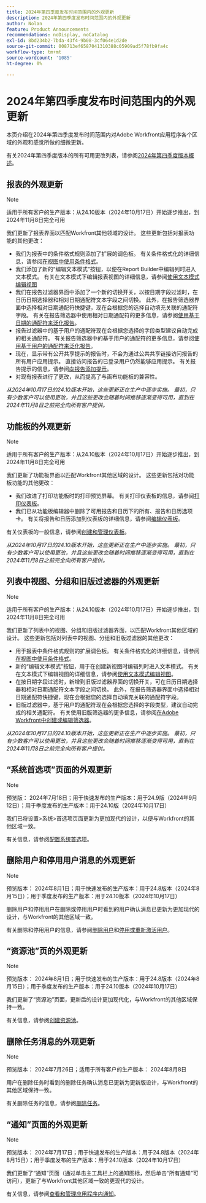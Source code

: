 ```yaml
---
title: 2024年第四季度发布时间范围内的外观更新
description: 2024年第四季度发布时间范围内的外观更新
author: Nolan
feature: Product Announcements
recommendations: noDisplay, noCatalog
exl-id: 8bd234b2-7bda-43f4-9b08-3cf064e1d2de
source-git-commit: 008713ef6587041310388c05909ad5f78fb9fa4c
workflow-type: tm+mt
source-wordcount: '1085'
ht-degree: 0%

---
```


# 2024年第四季度发布时间范围内的外观更新

本页介绍在2024年第四季度发布时间范围内对Adobe Workfront应用程序各个区域的外观和感觉所做的细微更新。

有关2024年第四季度版本的所有可用更改列表，请参阅[2024年第四季度版本概述](/help/quicksilver/product-announcements/product-releases/24-q4-release-activity/24-q4-release-overview.md)。

## 报表的外观更新

>[!NOTE]
>
>适用于所有客户的生产版本：从24.10版本（2024年10月17日）开始逐步推出，到2024年11月8日完全可用

我们更新了报表界面以匹配Workfront其他领域的设计。 这些更新包括对报表功能的其他更改：

* 我们为报表中的条件格式规则添加了扩展的调色板。 有关条件格式化的详细信息，请参阅[在视图中使用条件格式](/help/quicksilver/reports-and-dashboards/reports/reporting-elements/use-conditional-formatting-views.md)。
* 我们添加了新的“编辑文本模式”按钮，以便在Report Builder中编辑列时进入文本模式。 有关在文本模式下编辑报表视图的详细信息，请参阅[使用文本模式编辑视图](/help/quicksilver/reports-and-dashboards/reports/text-mode/edit-text-mode-in-view.md)
* 我们在报告过滤器界面中添加了一个新的切换开关，以按日期字段过滤时，在日历日期选择器和相对日期通配符文本字段之间切换。 此外，在报告筛选器界面中选择相对日期通配符快捷键，现在会根据您的选择自动填充关联的通配符字段。 有关在报告筛选器中使用相对日期通配符的更多信息，请参阅[使用基于日期的通配符来泛化报告](/help/quicksilver/reports-and-dashboards/reports/reporting-elements/use-date-based-wildcards-generalize-reports.md)。
* 报告过滤器中的基于用户的通配符现在会根据您选择的字段类型建议自动完成的相关通配符。 有关报告筛选器中的基于用户的通配符的更多信息，请参阅[使用基于用户的通配符来泛化报告](/help/quicksilver/reports-and-dashboards/reports/reporting-elements/use-user-based-wildcards-generalize-reports.md)。
* 现在，显示带有公开共享提示的报告时，不会为通过公共共享链接访问报告的所有用户应用提示。 直接访问报告的已登录用户仍然能够应用提示。 有关报告提示的信息，请参阅[向报告添加提示](/help/quicksilver/reports-and-dashboards/reports/creating-and-managing-reports/add-prompt-report.md)。
* 对现有报表进行了更改，从而提高了与画布功能板的兼容性。

_从2024年10月17日的24.10版本开始，这些更新正在生产中逐步实施。 最初，只有少数客户可以使用更改，并且这些更改会随着时间推移逐渐变得可用，直到在2024年11月8日之前完全向所有客户提供。_

## 功能板的外观更新

>[!NOTE]
>
>适用于所有客户的生产版本：从24.10版本（2024年10月17日）开始逐步推出，到2024年11月8日完全可用

我们更新了功能板界面以匹配Workfront其他区域的设计。 这些更新包括对功能板功能的其他更改：

* 我们改进了打印功能板时的打印预览屏幕。 有关打印仪表板的信息，请参阅[打印仪表板](/help/quicksilver/reports-and-dashboards/dashboards/creating-and-managing-dashboards/print-dashboard.md)。
* 我们已从功能板编辑器中删除了可用报告和日历下的所有、报告和日历选项卡。 有关将报告和日历添加到仪表板的详细信息，请参阅[编辑仪表板](/help/quicksilver/reports-and-dashboards/dashboards/creating-and-managing-dashboards/edit-dashboard.md)。

有关仪表板的一般信息，请参阅[创建和管理仪表板](/help/quicksilver/reports-and-dashboards/dashboards/creating-and-managing-dashboards/create-and-manage-dashboards.md)。

_从2024年10月17日的24.10版本开始，这些更新正在生产中逐步实施。 最初，只有少数客户可以使用更改，并且这些更改会随着时间推移逐渐变得可用，直到在2024年11月8日之前完全向所有客户提供。_

## 列表中视图、分组和旧版过滤器的外观更新

>[!NOTE]
>
>适用于所有客户的生产版本：从24.10版本（2024年10月17日）开始逐步推出，到2024年11月8日完全可用

我们更新了列表中的视图、分组和旧版过滤器界面，以匹配Workfront其他区域的设计。 这些更新包括对列表中的视图、分组和旧版过滤器的其他更改：

* 用于报表中条件格式规则的扩展调色板。 有关条件格式化的详细信息，请参阅[在视图中使用条件格式](/help/quicksilver/reports-and-dashboards/reports/reporting-elements/use-conditional-formatting-views.md)。
* 新的“编辑文本模式”按钮，用于在创建新视图时编辑列时进入文本模式。 有关在文本模式下编辑视图的详细信息，请参阅[使用文本模式编辑视图](/help/quicksilver/reports-and-dashboards/reports/text-mode/edit-text-mode-in-view.md)。
* 在按日期字段过滤时，新增到旧版过滤器界面的切换开关，可在日历日期选择器和相对日期通配符文本字段之间切换。 此外，在报告筛选器界面中选择相对日期通配符快捷键，现在会根据您的选择自动填充关联的通配符字段。
* 旧版过滤器中，基于用户的通配符现在会根据您选择的字段类型，建议自动完成的相关通配符。 有关使用旧版筛选器的更多信息，请参阅[在Adobe Workfront中创建或编辑筛选器](/help/quicksilver/reports-and-dashboards/reports/reporting-elements/create-filters.md)。

_从2024年10月17日的24.10版本开始，这些更新正在生产中逐步实施。 最初，只有少数客户可以使用更改，并且这些更改会随着时间推移逐渐变得可用，直到在2024年11月8日之前完全向所有客户提供。_

## “系统首选项”页面的外观更新

>[!NOTE]
>
>预览版： 2024年7月18日；用于快速发布的生产版本：用于24.9版（2024年9月12日）；用于季度发布的生产版本：用于24.10版（2024年10月17日）

我们已将设置>系统>首选项页面更新为更加现代的设计，以便与Workfront的其他区域一致。

有关信息，请参阅[配置系统首选项](/help/quicksilver/administration-and-setup/manage-workfront/security/configure-security-preferences.md)。

## 删除用户和停用用户消息的外观更新

>[!NOTE]
>
>预览版本： 2024年8月1日；用于快速发布的生产版本：用于24.8版本（2024年8月15日）；用于季度发布的生产版本：用于24.10版本（2024年10月17日）

删除用户和停用用户在删除或停用用户时看到的用户确认消息已更新为更加现代的设计，与Workfront的其他区域一致。

有关删除和停用用户的信息，请参阅[删除用户](/help/quicksilver/administration-and-setup/add-users/create-and-manage-users/delete-a-user.md)和[停用或重新激活用户](/help/quicksilver/administration-and-setup/add-users/create-and-manage-users/deactivate-a-user.md)。

## “资源池”页的外观更新

>[!NOTE]
>
>预览版本： 2024年8月1日；用于快速发布的生产版本：用于24.8版本（2024年8月15日）；用于季度发布的生产版本：用于24.10版本（2024年10月17日）

我们更新了“资源池”页面，更新后的设计更加现代化，与Workfront的其他区域保持一致。

有关信息，请参阅[创建资源池](/help/quicksilver/resource-mgmt/resource-planning/resource-pools/create-resource-pools.md)。

## 删除任务消息的外观更新

>[!NOTE]
>
>预览版本： 2024年7月26日；适用于所有客户的生产版本： 2024年8月8日

用户在删除任务时看到的删除任务确认消息已更新为更新版设计，与Workfront的其他区域保持一致。

有关删除任务的信息，请参阅[删除任务](/help/quicksilver/manage-work/tasks/manage-tasks/delete-tasks.md)。

## “通知”页面的外观更新

>[!NOTE]
>
>预览版本： 2024年7月17日；用于快速发布的生产版本：用于24.8版本（2024年8月15日）；用于季度发布的生产版本：用于24.10版本（2024年10月17日）

我们更新了“通知”页面（通过单击主工具栏上的通知图标，然后单击“所有通知”可访问），更新了与Workfront其他区域一致的更现代的设计。

有关信息，请参阅[查看和管理应用程序内通知](/help/quicksilver/workfront-basics/using-notifications/view-and-manage-in-app-notifications.md)。
